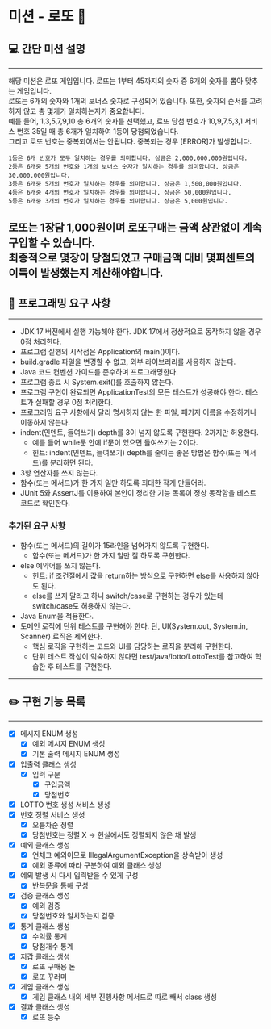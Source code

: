 # 미션 - 로또 🎰

## 💻 간단 미션 설명

---
해당 미션은 로또 게임입니다. 로또는 1부터 45까지의 숫자 중 6개의 숫자를 뽑아 맞추는 게임입니다.
</br> 
로또는 6개의 숫자와 1개의 보너스 숫자로 구성되어 있습니다. 또한, 숫자의 순서를 고려하지 않고 총 몇개가 일치하는지가 중요합니다.
</br>
예를 들어, 1,3,5,7,9,10 총 6개의 숫자를 선택했고, 로또 당첨 번호가 10,9,7,5,3,1 서비스 번호 35일 때 
총 6개가 일치하여 1등이 당첨되었습니다.
</br>
그리고 로또 번호는 중복되어서는 안됩니다. 중복되는 경우 [ERROR]가 발생합니다.
</br>
~~~
1등은 6개 번호가 모두 일치하는 경우를 의미합니다. 상금은 2,000,000,000원입니다.
2등은 6개중 5개의 번호와 1개의 보너스 숫자가 일치하는 경우를 의미합니다. 상금은 30,000,000원입니다.
3등은 6개중 5개의 번호가 일치하는 경우를 의미합니다. 상금은 1,500,000원입니다.
4등은 6개중 4개의 번호가 일치하는 경우를 의미합니다. 상금은 50,000원입니다.
5등은 6개중 3개의 번호가 일치하는 경우를 의미합니다. 상금은 5,000원입니다.
~~~
로또는 1장담 1,000원이며 로또구매는 금액 상관없이 계속 구입할 수 있습니다.
</br>
최종적으로 몇장이 당첨되었고 구매금액 대비 몇퍼센트의 이득이 발생했는지 계산해야합니다.
---
## 🔎 프로그래밍 요구 사항

---
- JDK 17 버전에서 실행 가능해야 한다. JDK 17에서 정상적으로 동작하지 않을 경우 0점 처리한다.
- 프로그램 실행의 시작점은 Application의 main()이다.
- build.gradle 파일을 변경할 수 없고, 외부 라이브러리를 사용하지 않는다.
- Java 코드 컨벤션 가이드를 준수하며 프로그래밍한다.
- 프로그램 종료 시 System.exit()를 호출하지 않는다.
- 프로그램 구현이 완료되면 ApplicationTest의 모든 테스트가 성공해야 한다. 테스트가 실패할 경우 0점 처리한다.
- 프로그래밍 요구 사항에서 달리 명시하지 않는 한 파일, 패키지 이름을 수정하거나 이동하지 않는다.
- indent(인덴트, 들여쓰기) depth를 3이 넘지 않도록 구현한다. 2까지만 허용한다.
  - 예를 들어 while문 안에 if문이 있으면 들여쓰기는 2이다.
  - 힌트: indent(인덴트, 들여쓰기) depth를 줄이는 좋은 방법은 함수(또는 메서드)를 분리하면 된다.
- 3항 연산자를 쓰지 않는다.
- 함수(또는 메서드)가 한 가지 일만 하도록 최대한 작게 만들어라.
- JUnit 5와 AssertJ를 이용하여 본인이 정리한 기능 목록이 정상 동작함을 테스트 코드로 확인한다.
### 추가된 요구 사항
- 함수(또는 메서드)의 길이가 15라인을 넘어가지 않도록 구현한다.
  - 함수(또는 메서드)가 한 가지 일만 잘 하도록 구현한다.
- else 예약어를 쓰지 않는다.
  - 힌트: if 조건절에서 값을 return하는 방식으로 구현하면 else를 사용하지 않아도 된다.
  - else를 쓰지 말라고 하니 switch/case로 구현하는 경우가 있는데 switch/case도 허용하지 않는다.
- Java Enum을 적용한다.
- 도메인 로직에 단위 테스트를 구현해야 한다. 단, UI(System.out, System.in, Scanner) 로직은 제외한다.
  - 핵심 로직을 구현하는 코드와 UI를 담당하는 로직을 분리해 구현한다.
  - 단위 테스트 작성이 익숙하지 않다면 test/java/lotto/LottoTest를 참고하여 학습한 후 테스트를 구현한다.
---
## ✏️ 구현 기능 목록

---
- [x] 메시지 ENUM 생성
  - [x] 예외 메시지 ENUM 생성
  - [x] 기본 출력 메시지 ENUM 생성
- [x] 입출력 클래스 생성
  - [x] 입력 구분
    - [x] 구입금액
    - [x] 당첨번호
- [x] LOTTO 번호 생성 서비스 생성
- [x] 번호 정렬 서비스 생성
  - [x] 오름차순 정렬
  - [x] 당첨번호는 정렬 X -> 현실에서도 정렬되지 않은 채 발생
- [x] 예외 클래스 생성
  - [x] 언체크 예외이므로 IllegalArgumentException을 상속받아 생성
  - [x] 예외 종류에 따라 구분하여 예외 클래스 생성
- [x] 예외 발생 시 다시 입력받을 수 있게 구성
  - [x] 반복문을 통해 구성
- [x] 검증 클래스 생성
  - [x] 예외 검증
  - [x] 당첨번호와 일치하는지 검증
- [x] 통계 클래스 생성
  - [x] 수익률 통계
  - [x] 당첨개수 통계
- [x] 지갑 클래스 생성
  - [x] 로또 구매용 돈 
  - [x] 로또 꾸러미
- [x] 게임 클래스 생성
  - [x] 게임 클래스 내의 세부 진행사항 메서드로 따로 빼서 class 생성
- [x] 결과 클래스 생성
  - [x] 로또 등수 